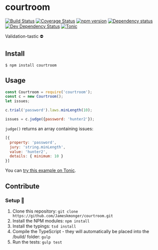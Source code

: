# courtroom

[![Build Status](https://travis-ci.org/Jameskmonger/courtroom.svg?branch=master)](https://travis-ci.org/Jameskmonger/courtroom) [![Coverage Status](https://coveralls.io/repos/Jameskmonger/courtroom/badge.svg?branch=master&service=github)](https://coveralls.io/github/Jameskmonger/courtroom?branch=master)
[![npm version](https://badge.fury.io/js/courtroom.svg)](https://badge.fury.io/js/courtroom)
[![Dependency status](https://david-dm.org/jameskmonger/courtroom/status.png)](https://david-dm.org/jameskmonger/courtroom#info=dependencies&view=table)
[![Dev Dependency Status](https://david-dm.org/jameskmonger/courtroom/dev-status.png)](https://david-dm.org/jameskmonger/courtroom#info=devDependencies&view=table)
[![Tonic](https://img.shields.io/badge/tonic-supported-blue.svg)](https://tonicdev.com/npm/courtroom)

Validation-tastic :no_entry:

## Install

```
$ npm install courtroom
```

## Usage

```javascript
const Courtroom = require('courtroom');
const c = new Courtroom();
let issues;

c.trial('password').laws.minLength(10);

issues = c.judge({password: 'hunter2'});
```

`judge()` returns an array containing issues:

```javascript
[{
  property: 'password',
  jury: 'string.minLength',
  value: 'hunter2',
  details: { minimum: 10 }
}]
```

You can [try this example on Tonic](https://tonicdev.com/npm/courtroom).

## Contribute

### Setup :wrench:
1. Clone this repository:
    `git clone https://github.com/Jameskmonger/courtroom.git`
2. Install the NPM modules:
    `npm install`
3. Install the typings:
    `tsd install`
4. Compile the TypeScript - they will automatically be placed into the /build/ folder:
    `gulp`
5. Run the tests:
    `gulp test`
